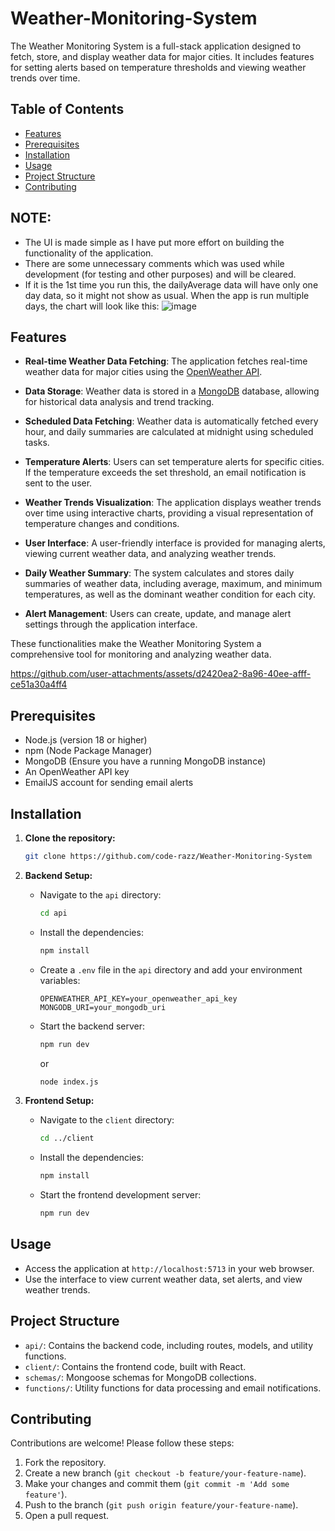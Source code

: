 # Weather-Monitoring-System

The Weather Monitoring System is a full-stack application designed to fetch, store, and display weather data for major cities. It includes features for setting alerts based on temperature thresholds and viewing weather trends over time.

## Table of Contents

- [Features](#features)
- [Prerequisites](#prerequisites)
- [Installation](#installation)
- [Usage](#usage)
- [Project Structure](#project-structure)
- [Contributing](#contributing)

## NOTE: 
- The UI is made simple as I have put more effort on building the functionality of the application.
- There are some unnecessary comments which was used while development (for testing and other purposes) and will be cleared.
- If it is the 1st time you run this, the dailyAverage data will have only one day data, so it might not show as usual. When the app is run multiple days, the chart will look like this:
  ![image](https://github.com/user-attachments/assets/8f75398e-383e-43f1-9b99-028a1cf71214)


## Features

-  **Real-time Weather Data Fetching**: The application fetches real-time weather data for major cities using the [OpenWeather API](https://openweathermap.org/api).

- **Data Storage**: Weather data is stored in a [MongoDB](https://www.mongodb.com/) database, allowing for historical data analysis and trend tracking.

- **Scheduled Data Fetching**: Weather data is automatically fetched every hour, and daily summaries are calculated at midnight using scheduled tasks.

- **Temperature Alerts**: Users can set temperature alerts for specific cities. If the temperature exceeds the set threshold, an email notification is sent to the user.

- **Weather Trends Visualization**: The application displays weather trends over time using interactive charts, providing a visual representation of temperature changes and conditions.

- **User Interface**: A user-friendly interface is provided for managing alerts, viewing current weather data, and analyzing weather trends.

- **Daily Weather Summary**: The system calculates and stores daily summaries of weather data, including average, maximum, and minimum temperatures, as well as the dominant weather condition for each city.

- **Alert Management**: Users can create, update, and manage alert settings through the application interface.

These functionalities make the Weather Monitoring System a comprehensive tool for monitoring and analyzing weather data.

https://github.com/user-attachments/assets/d2420ea2-8a96-40ee-afff-ce51a30a4ff4


## Prerequisites

- Node.js (version 18 or higher)
- npm (Node Package Manager)
- MongoDB (Ensure you have a running MongoDB instance)
- An OpenWeather API key
- EmailJS account for sending email alerts

## Installation

1. **Clone the repository:**

   ```bash
   git clone https://github.com/code-razz/Weather-Monitoring-System
   ```

2. **Backend Setup:**

   - Navigate to the `api` directory:

     ```bash
     cd api
     ```

   - Install the dependencies:

     ```bash
     npm install
     ```

   - Create a `.env` file in the `api` directory and add your environment variables:

     ```plaintext
     OPENWEATHER_API_KEY=your_openweather_api_key
     MONGODB_URI=your_mongodb_uri
     ```

   - Start the backend server:

     ```bash
     npm run dev
     ```
     or

     ```bash
     node index.js
     ```

3. **Frontend Setup:**

   - Navigate to the `client` directory:

     ```bash
     cd ../client
     ```

   - Install the dependencies:

     ```bash
     npm install
     ```

   - Start the frontend development server:

     ```bash
     npm run dev
     ```

## Usage

- Access the application at `http://localhost:5713` in your web browser.
- Use the interface to view current weather data, set alerts, and view weather trends.

## Project Structure

- `api/`: Contains the backend code, including routes, models, and utility functions.
- `client/`: Contains the frontend code, built with React.
- `schemas/`: Mongoose schemas for MongoDB collections.
- `functions/`: Utility functions for data processing and email notifications.

## Contributing

Contributions are welcome! Please follow these steps:

1. Fork the repository.
2. Create a new branch (`git checkout -b feature/your-feature-name`).
3. Make your changes and commit them (`git commit -m 'Add some feature'`).
4. Push to the branch (`git push origin feature/your-feature-name`).
5. Open a pull request.
